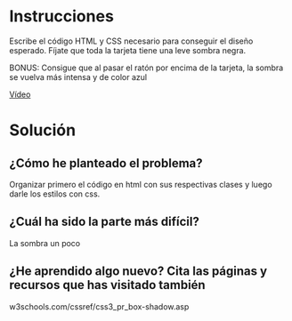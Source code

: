 # Instrucciones

Escribe el código HTML y CSS necesario para conseguir el diseño esperado. Fíjate que toda la tarjeta tiene una leve sombra negra.

BONUS: Consigue que al pasar el ratón por encima de la tarjeta, la sombra se vuelva más intensa y de color azul

[Vídeo](https://oscarm.tinytake.com/msc/NjU0NDczM18xOTA0MDgyOQ)

# Solución

## ¿Cómo he planteado el problema?

Organizar primero el código en html con sus respectivas clases y luego darle los estilos con css.

## ¿Cuál ha sido la parte más difícil?

La sombra un poco

## ¿He aprendido algo nuevo? Cita las páginas y recursos que has visitado también

w3schools.com/cssref/css3_pr_box-shadow.asp
